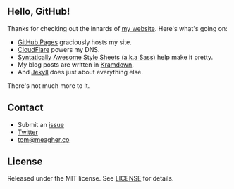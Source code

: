 ## Hello, GitHub!

Thanks for checking out the innards of [my website](http://meagher.co/). Here's what's going on:

- [GitHub Pages](https://pages.github.com) graciously hosts my site.
- [CloudFlare](http://www.cloudflare.com) powers my DNS.
- [Syntatically Awesome Style Sheets (a.k.a Sass)](http://sass-lang.com) help make it pretty.
- My blog posts are written in [Kramdown](http://kramdown.gettalong.org/documentation.html).
- And [Jekyll](http://jekyllrb.com) does just about everything else.

There's not much more to it.

## Contact

* Submit an [issue](https://github.com/tmm/tmm.github.io/issues)
* [Twitter](https://twitter.com/tomfme/)
* tom@meagher.co

## License

Released under the MIT license. See [LICENSE](https://github.com/tmm/tmm.github.io/LICENSE) for details.